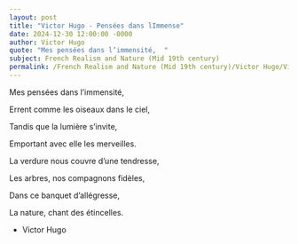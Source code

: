 ```yaml
---
layout: post
title: "Victor Hugo - Pensées dans lImmense"
date: 2024-12-30 12:00:00 -0000
author: Victor Hugo
quote: "Mes pensées dans l’immensité,  "
subject: French Realism and Nature (Mid 19th century)
permalink: /French Realism and Nature (Mid 19th century)/Victor Hugo/Victor Hugo - Pensées dans lImmense
---
```


Mes pensées dans l’immensité,  

Errent comme les oiseaux dans le ciel,  

Tandis que la lumière s’invite,  

Emportant avec elle les merveilles.  

La verdure nous couvre d’une tendresse,  

Les arbres, nos compagnons fidèles,  

Dans ce banquet d’allégresse,  

La nature, chant des étincelles.  


- Victor Hugo
